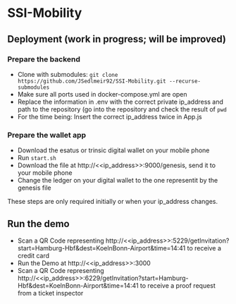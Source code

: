 # SSI-Mobility

## Deployment (work in progress; will be improved)

### Prepare the backend
- Clone with submodules: ```git clone https://github.com/JSedlmeir92/SSI-Mobility.git --recurse-submodules```
- Make sure all ports used in docker-compose.yml are open
- Replace the information in .env with the correct private ip_address and path to the repository (go into the repository and check the result of ```pwd```
- For the time being: Insert the correct ip_address twice in App.js

### Prepare the wallet app
- Download the esatus or trinsic digital wallet on your mobile phone
- Run ```start.sh```
- Download the file at http://<<ip_address>>:9000/genesis, send it to your mobile phone
- Change the ledger on your digital wallet to the one representit by the genesis file

These steps are only required initially or when your ip_address changes. 

## Run the demo
- Scan a QR Code representing http://<<ip_address>>:5229/getInvitation?start=Hamburg-Hbf\&dest=KoelnBonn-Airport\&time=14:41 to receive a credit card
- Run the Demo at http://<<ip_address>>:3000
- Scan a QR Code representing http://<<ip_address>>:6229/getInvitation?start=Hamburg-Hbf\&dest=KoelnBonn-Airport\&time=14:41 to receive a proof request from a ticket inspector
